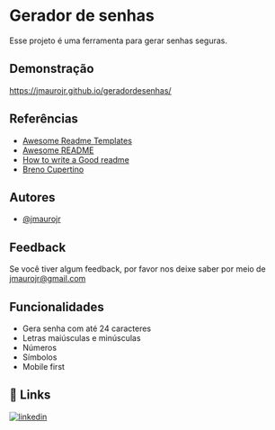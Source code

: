 
# Gerador de senhas

Esse projeto é uma ferramenta para gerar senhas seguras.


## Demonstração

https://jmaurojr.github.io/geradordesenhas/


## Referências

 - [Awesome Readme Templates](https://awesomeopensource.com/project/elangosundar/awesome-README-templates)
 - [Awesome README](https://github.com/matiassingers/awesome-readme)
 - [How to write a Good readme](https://bulldogjob.com/news/449-how-to-write-a-good-readme-for-your-github-project)
 - [Breno Cupertino](https://www.youtube.com/@brenocuper/videos)


## Autores

- [@jmaurojr](https://www.github.com/jmaurojr)


## Feedback

Se você tiver algum feedback, por favor nos deixe saber por meio de jmaurojr@gmail.com


## Funcionalidades

- Gera senha com até 24 caracteres
- Letras maiúsculas e minúsculas
- Números
- Símbolos
- Mobile first


## 🔗 Links

[![linkedin](https://img.shields.io/badge/linkedin-0A66C2?style=for-the-badge&logo=linkedin&logoColor=white)](https://www.linkedin.com/in/maurocardosojr/)


